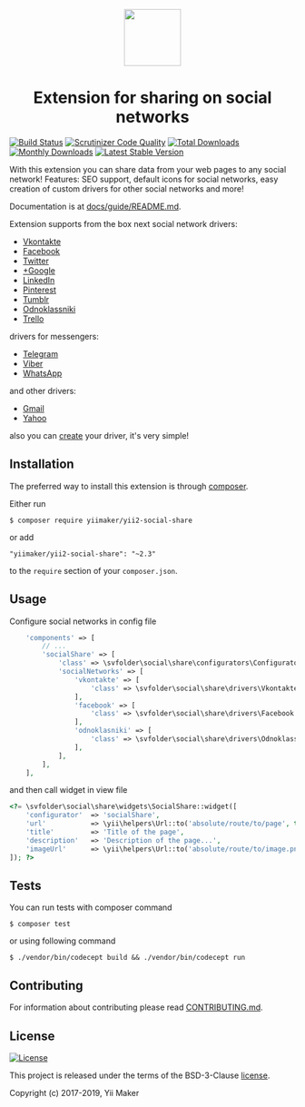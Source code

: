 <p align="center">
    <a href="https://github.com/yiimaker" target="_blank">
        <img src="https://avatars1.githubusercontent.com/u/24204902" height="100px">
    </a>
    <h1 align="center">Extension for sharing on social networks</h1>
</p>

[![Build Status](https://travis-ci.org/yiimaker/yii2-social-share.svg?branch=master)](https://travis-ci.org/yiimaker/yii2-social-share)
[![Scrutinizer Code Quality](https://scrutinizer-ci.com/g/yiimaker/yii2-social-share/badges/quality-score.png?b=master)](https://scrutinizer-ci.com/g/yiimaker/yii2-social-share/?branch=master)
[![Total Downloads](https://img.shields.io/packagist/dt/yiimaker/yii2-social-share.svg)](https://packagist.org/packages/yiimaker/yii2-social-share)
[![Monthly Downloads](https://img.shields.io/packagist/dm/yiimaker/yii2-social-share.svg)](https://packagist.org/packages/yiimaker/yii2-social-share)
[![Latest Stable Version](https://img.shields.io/packagist/v/yiimaker/yii2-social-share.svg)](https://packagist.org/packages/yiimaker/yii2-social-share)

With this extension you can share data from your web pages to any social network!
Features: SEO support, default icons for social networks, easy creation of custom drivers
for other social networks and more!

Documentation is at [docs/guide/README.md](docs/guide/README.md).

Extension supports from the box next social network drivers:

* [Vkontakte](https://github.com/yiimaker/yii2-social-share/blob/master/src/drivers/Vkontakte.php)
* [Facebook](https://github.com/yiimaker/yii2-social-share/blob/master/src/drivers/Facebook.php)
* [Twitter](https://github.com/yiimaker/yii2-social-share/blob/master/src/drivers/Twitter.php)
* [+Google](https://github.com/yiimaker/yii2-social-share/blob/master/src/drivers/GooglePlus.php)
* [LinkedIn](https://github.com/yiimaker/yii2-social-share/blob/master/src/drivers/LinkedIn.php)
* [Pinterest](https://github.com/yiimaker/yii2-social-share/blob/master/src/drivers/Pinterest.php)
* [Tumblr](https://github.com/yiimaker/yii2-social-share/blob/master/src/drivers/Tumblr.php)
* [Odnoklassniki](https://github.com/yiimaker/yii2-social-share/blob/master/src/drivers/Odnoklassniki.php)
* [Trello](https://github.com/yiimaker/yii2-social-share/blob/master/src/drivers/Trello.php)

drivers for messengers:

* [Telegram](https://github.com/yiimaker/yii2-social-share/blob/master/src/drivers/Telegram.php)
* [Viber](https://github.com/yiimaker/yii2-social-share/blob/master/src/drivers/Viber.php)
* [WhatsApp](https://github.com/yiimaker/yii2-social-share/blob/master/src/drivers/WhatsApp.php)

and other drivers:

* [Gmail](https://github.com/yiimaker/yii2-social-share/blob/master/src/drivers/Gmail.php)
* [Yahoo](https://github.com/yiimaker/yii2-social-share/blob/master/src/drivers/Yahoo.php)

also you can [create](docs/guide/create-driver.md) your driver, it's very simple!

Installation
------------

The preferred way to install this extension is through [composer](http://getcomposer.org/download/).

Either run

```
$ composer require yiimaker/yii2-social-share
```

or add

```
"yiimaker/yii2-social-share": "~2.3"
```

to the `require` section of your `composer.json`.

Usage
-----

Configure social networks in config file

```php
    'components' => [
        // ...
        'socialShare' => [
            'class' => \svfolder\social\share\configurators\Configurator::class,
            'socialNetworks' => [
                'vkontakte' => [
                    'class' => \svfolder\social\share\drivers\Vkontakte::class,
                ],
                'facebook' => [
                    'class' => \svfolder\social\share\drivers\Facebook::class,
                ],
                'odnoklasniki' => [
                    'class' => \svfolder\social\share\drivers\Odnoklassniki::class,
                ],
            ],
        ],
    ],
```


and then call widget in view file

```php
<?= \svfolder\social\share\widgets\SocialShare::widget([
    'configurator'  => 'socialShare',
    'url'           => \yii\helpers\Url::to('absolute/route/to/page', true),
    'title'         => 'Title of the page',
    'description'   => 'Description of the page...',
    'imageUrl'      => \yii\helpers\Url::to('absolute/route/to/image.png', true),
]); ?>
```

Tests
-----

You can run tests with composer command

```
$ composer test
```

or using following command

```
$ ./vendor/bin/codecept build && ./vendor/bin/codecept run
```

Contributing
------------

For information about contributing please read [CONTRIBUTING.md](CONTRIBUTING.md).

License
-------

[![License](https://img.shields.io/github/license/yiimaker/yii2-social-share.svg)](https://packagist.org/packages/yiimaker/yii2-social-share)

This project is released under the terms of the BSD-3-Clause [license](LICENSE).

Copyright (c) 2017-2019, Yii Maker
